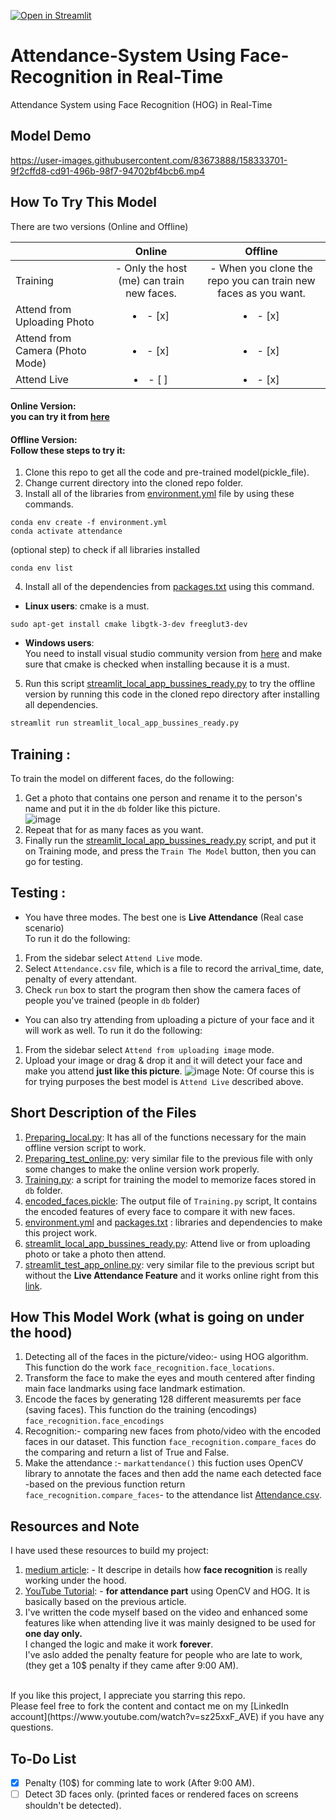 [![Open in Streamlit](https://static.streamlit.io/badges/streamlit_badge_black_white.svg)](https://share.streamlit.io/abdassalamahmad/attendance_system/main/streamlit_test_app_online.py)
# Attendance-System Using Face-Recognition in Real-Time
Attendance System using Face Recognition (HOG) in Real-Time

## Model Demo

https://user-images.githubusercontent.com/83673888/158333701-9f2cffd8-cd91-496b-98f7-94702bf4bcb6.mp4

## How To Try This Model
There are two versions (Online and Offline) 

|                                 | Online                                         | Offline     |
| --------------------------------| :--------------------------------------------: | :------------------------------------------------------------: |
| Training                        | - Only the host (me) can train new faces.      | - When you clone the repo you can train new faces as you want. |
| Attend from Uploading Photo     | <li>- [x] </li>                                | <li>- [x] </li>                                                |
| Attend from Camera (Photo Mode) | <li>- [x] </li>                                | <li>- [x] </li>                                                |
| Attend Live                     | <li>- [ ] </li>                                | <li>- [x] </li>                                                |

#### **Online Version:** <br>you can try it from [here](https://share.streamlit.io/abdassalamahmad/attendance_system/main/streamlit_test_app_online.py)
#### **Offline Version:** <br>Follow these steps to try it:
1. Clone this repo to get all the code and pre-trained model(pickle_file).
2. Change current directory into the cloned repo folder.
3. Install all of the libraries from [environment.yml](https://github.com/AbdassalamAhmad/Attendance_System/blob/main/environment.yml) file by using these commands.
```
conda env create -f environment.yml
conda activate attendance
```
(optional step) to check if all libraries installed
```
conda env list
```
4. Install all of the dependencies from [packages.txt](https://github.com/AbdassalamAhmad/Attendance_System/blob/main/packages.txt) using this command.
  - **Linux users**: cmake is a must.
```
sudo apt-get install cmake libgtk-3-dev freeglut3-dev
```
  - **Windows users**:<br> You need to install visual studio community version from [here](https://visualstudio.microsoft.com/downloads/) and make sure that cmake is checked when installing because it is a must.
5. Run this script [streamlit_local_app_bussines_ready.py](https://github.com/AbdassalamAhmad/Attendance_System/blob/main/streamlit_local_app_bussines_ready.py) to try the offline version by running this code in the cloned repo directory after installing all dependencies.
```py
streamlit run streamlit_local_app_bussines_ready.py
```

Training :
----------
To train the model on different faces, do the following:
1. Get a photo that contains one person and rename it to the person's name and put it in the `db` folder like this picture.<br>
![image](https://user-images.githubusercontent.com/83673888/158378862-30e4cce9-a737-4079-ae8c-99a013ea7460.png)<br>
2. Repeat that for as many faces as you want.
3. Finally run the [streamlit_local_app_bussines_ready.py](https://github.com/AbdassalamAhmad/Attendance_System/blob/main/streamlit_local_app_bussines_ready.py) script, and put it on Training mode, and press the `Train The Model` button, then you can go for testing.

Testing :
---------
- You have three modes. The best one is **Live Attendance** (Real case scenario)<br>
To run it do the following:
1. From the sidebar select `Attend Live` mode.
2. Select `Attendance.csv` file, which is a file to record the arrival_time, date, penalty of every attendant.
3. Check `run` box to start the program then show the camera faces of people you've trained (people in `db` folder)

- You can also try attending from uploading a picture of your face and it will work as well.
To run it do the following:
1. From the sidebar select `Attend from uploading image` mode.
2. Upload your image or drag & drop it and it will detect your face and make you attend **just like this picture**.
![image](https://user-images.githubusercontent.com/83673888/158464863-65775d07-0023-4e7e-b15a-f2a09052af35.png)
Note: Of course this is for trying purposes the best model is `Attend Live` described above.

## Short Description of the Files
1. [Preparing_local.py](https://github.com/AbdassalamAhmad/Attendance_System/blob/main/Preparing_local.py): It has all of the functions necessary for the main offline version script to work.
2. [Preparing_test_online.py](https://github.com/AbdassalamAhmad/Attendance_System/blob/main/Preparing_test_online.py): very similar file to the previous file with only some changes to make the online version work properly.
3. [Training.py](https://github.com/AbdassalamAhmad/Attendance_System/blob/main/Training.py): a script for training the model to memorize faces stored in `db` folder.
4. [encoded_faces.pickle](https://github.com/AbdassalamAhmad/Attendance_System/blob/main/encoded_faces.pickle): The output file of `Training.py` script, It contains the encoded features of every face to compare it with new faces.
5. [environment.yml](https://github.com/AbdassalamAhmad/Attendance_System/blob/main/environment.yml) and [packages.txt](https://github.com/AbdassalamAhmad/Attendance_System/blob/main/packages.txt) : libraries and dependencies to make this project work.
6. [streamlit_local_app_bussines_ready.py](https://github.com/AbdassalamAhmad/Attendance_System/blob/main/streamlit_local_app_bussines_ready.py): Attend live or from uploading photo or take a photo then attend.
7. [streamlit_test_app_online.py](https://github.com/AbdassalamAhmad/Attendance_System/blob/main/streamlit_test_app_online.py): very similar file to the previous script but without the **Live Attendance Feature** and it works online right from this [link](https://share.streamlit.io/abdassalamahmad/attendance_system/main/streamlit_test_app_online.py).

## How This Model Work (what is going on under the hood)
1. Detecting all of the faces in the picture/video:- using HOG algorithm. This function do the work `face_recognition.face_locations`.
2. Transform the face to make the eyes and mouth centered after finding main face landmarks using face landmark estimation.
3. Encode the faces by generating 128 different measuremts per face (saving faces). This function do the training (encodings) `face_recognition.face_encodings`
4. Recognition:- comparing new faces from photo/video with the encoded faces in our dataset. This function `face_recognition.compare_faces` do the comparing and return a list of True and False.
5. Make the attendance :- `markattendance()` this fuction uses OpenCV library to annotate the faces and then add the name each detected face -based on the previous function return `face_recognition.compare_faces`- to the attendance list [Attendance.csv](https://github.com/AbdassalamAhmad/Attendance_System/blob/main/Attendance.csv).


## Resources and Note
I have used these resources to build my project:
1. [medium article](https://medium.com/@ageitgey/machine-learning-is-fun-part-4-modern-face-recognition-with-deep-learning-c3cffc121d78): -  It descripe in details how **face recognition** is really working under the hood.
2. [YouTube Tutorial](https://www.youtube.com/watch?v=sz25xxF_AVE): - **for attendance part** using OpenCV and HOG. It is basically based on the previous article.
3. I've written the code myself based on the video and enhanced some features like when attending live it was mainly designed to be used for **one day only.**<br>
I changed the logic and make it work **forever**.<br>
I've aslo added the penalty feature for people who are late to work, (they get a 10$ penalty if they came after 9:00 AM).
<br>
If you like this project, I appreciate you starring this repo.<br>
Please feel free to fork the content and contact me on my [LinkedIn account](https://www.youtube.com/watch?v=sz25xxF_AVE) if you have any questions.

## To-Do List
- [x] Penalty (10$) for comming late to work (After 9:00 AM).
- [ ] Detect 3D faces only. (printed faces or rendered faces on screens shouldn't be detected).
